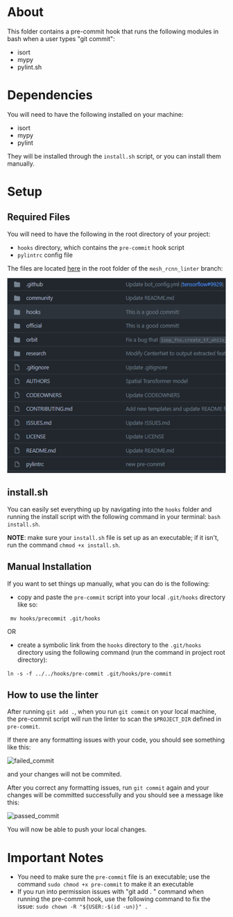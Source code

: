 # About 
This folder contains a pre-commit hook that runs the following 
modules in bash when a user types "git commit":
- isort
- mypy
- pylint.sh 

# Dependencies 
You will need to have the following installed on your machine:
- isort 
- mypy 
- pylint

They will be installed through the ```install.sh``` script, or you can 
install them manually.

# Setup
## Required Files 
You will need to have the following in the root directory of your project:
- ```hooks``` directory, which contains the ```pre-commit``` hook script
- ```pylintrc``` config file
 
The files are located [here](https://github.com/PurdueDualityLab/tf-models/tree/mesh_rcnn_linter)
in the root folder of the ```mesh_rcnn_linter``` branch:

![folder_structure](./screenshots/folder_structure.png)

## install.sh
You can easily set everything up by navigating into the ```hooks``` folder and running the 
install script with the following command in your terminal: ```bash install.sh```. 

__NOTE__: make sure your ```install.sh``` file is set up as an executable; if it isn't, run
the command ```chmod +x install.sh```. 

## Manual Installation 
If you want to set things up manually, what you can do is the following:
- copy and paste the ```pre-commit``` script into your local ```.git/hooks``` directory like so:

``` mv hooks/precommit .git/hooks```

OR 
- create a symbolic link from the ```hooks``` directory to the ```.git/hooks``` directory
using the following command (run the command in project root directory):

```ln -s -f ../../hooks/pre-commit .git/hooks/pre-commit```

## How to use the linter 
After running ```git add .```, when you run ```git commit``` on your local machine, the pre-commit script
will run the linter to scan the ```$PROJECT_DIR``` defined in ```pre-commit```.

If there are any formatting issues with your code, you should see something like this:

![failed_commit](./screenshots/failed_commit.png)

and your changes will not be commited.

After you correct any formatting issues, run ```git commit``` again and your changes
will be committed successfully and you should see a message like this:

![passed_commit](./screenshots/passed_commit.png)

You will now be able to push your local changes.

# Important Notes
- You need to make sure the ```pre-commit``` file is an 
executable; use the command ```sudo chmod +x pre-commit``` to make it an executable
- If you run into permission issues with "git add . " command when running the pre-commit hook, 
use the following command to fix the issue: ```sudo chown -R "${USER:-$(id -un)}" . ```
